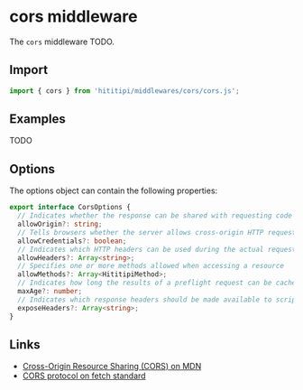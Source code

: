 # cors middleware

The `cors` middleware TODO.

## Import

```js
import { cors } from 'hititipi/middlewares/cors/cors.js';
```

## Examples

TODO

## Options

The options object can contain the following properties:

```ts
export interface CorsOptions {
  // Indicates whether the response can be shared with requesting code from the given origin
  allowOrigin?: string;
  // Tells browsers whether the server allows cross-origin HTTP requests to include credentials
  allowCredentials?: boolean;
  // Indicates which HTTP headers can be used during the actual request
  allowHeaders?: Array<string>;
  // Specifies one or more methods allowed when accessing a resource
  allowMethods?: Array<HititipiMethod>;
  // Indicates how long the results of a preflight request can be cached in seconds
  maxAge?: number;
  // Indicates which response headers should be made available to scripts running in the browser, in response to a cross-origin request
  exposeHeaders?: Array<string>;
}
```

## Links

- [Cross-Origin Resource Sharing (CORS) on MDN](https://developer.mozilla.org/en-US/docs/Web/HTTP/CORS)
- [CORS protocol on fetch standard](https://fetch.spec.whatwg.org/#http-cors-protocol)

